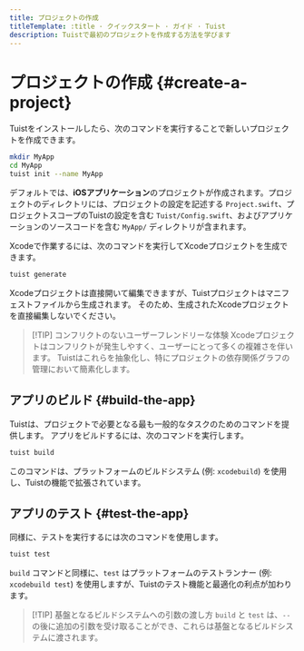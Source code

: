 ```yaml
---
title: プロジェクトの作成
titleTemplate: :title · クイックスタート · ガイド · Tuist
description: Tuistで最初のプロジェクトを作成する方法を学びます
---
```


# プロジェクトの作成 {#create-a-project}

Tuistをインストールしたら、次のコマンドを実行することで新しいプロジェクトを作成できます。

```bash
mkdir MyApp
cd MyApp
tuist init --name MyApp
```

デフォルトでは、**iOSアプリケーション**のプロジェクトが作成されます。プロジェクトのディレクトリには、プロジェクトの設定を記述する `Project.swift`、プロジェクトスコープのTuistの設定を含む `Tuist/Config.swift`、およびアプリケーションのソースコードを含む `MyApp/` ディレクトリが含まれます。

Xcodeで作業するには、次のコマンドを実行してXcodeプロジェクトを生成できます。

```bash
tuist generate
```

Xcodeプロジェクトは直接開いて編集できますが、Tuistプロジェクトはマニフェストファイルから生成されます。  そのため、生成されたXcodeプロジェクトを直接編集しないでください。

> [!TIP] コンフリクトのないユーザーフレンドリーな体験
> Xcodeプロジェクトはコンフリクトが発生しやすく、ユーザーにとって多くの複雑さを伴います。 Tuistはこれらを抽象化し、特にプロジェクトの依存関係グラフの管理において簡素化します。

## アプリのビルド {#build-the-app}

Tuistは、プロジェクトで必要となる最も一般的なタスクのためのコマンドを提供します。 アプリをビルドするには、次のコマンドを実行します。

```bash
tuist build
```

このコマンドは、プラットフォームのビルドシステム (例: `xcodebuild`) を使用し、Tuistの機能で拡張されています。

## アプリのテスト {#test-the-app}

同様に、テストを実行するには次のコマンドを使用します。

```bash
tuist test
```

`build` コマンドと同様に、`test` はプラットフォームのテストランナー (例: `xcodebuild test`) を使用しますが、Tuistのテスト機能と最適化の利点が加わります。

> [!TIP] 基盤となるビルドシステムへの引数の渡し方
> `build` と `test` は、`--` の後に追加の引数を受け取ることができ、これらは基盤となるビルドシステムに渡されます。
